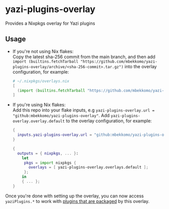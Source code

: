 # yazi-plugins-overlay
Provides a Nixpkgs overlay for Yazi plugins

## Usage

- If you're not using Nix flakes:<br>
  Copy the latest sha-256 commit from the main branch, and then add `import (builtins.fetchTarball "https://github.com/mbekkomo/yazi-plugins-overlay/archive/<sha-256-commit>.tar.gz")` into the overlay configuration, for example:<br>
  ```nix
  # ~/.nixpkgs/overlays.nix
  [
    (import (builtins.fetchTarball "https://github.com/mbekkomo/yazi-plugins-overlay/archive/04d4aae7c79f5f0fcd49e7c9bb635cffbbd16477.tar.gz"))
  ]
  ```
  
- If you're using Nix flakes:<br>
  Add this repo into your flake inputs, e.g `yazi-plugins-overlay.url = "github:mbekkomo/yazi-plugins-overlay"`. Add `yazi-plugins-overlay.overlay.default` to the overlay configuration, for example:<br>
  ```nix
  {
    inputs.yazi-plugins-overlay.url = "github:mbekkomo/yazi-plugins-overlay";
  }
  ```
  ```nix
  {
    outputs = { nixpkgs, ... }:
      let
       pkgs = import nixpkgs {
         overlays = [ yazi-plugins-overlay.overlays.default ];
       };
      in
      { ... };
  }
  ```

Once you're done with setting up the overlay, you can now access `yaziPlugins.*` to work with [plugins that are packaged](./PLUGINS.md) by this overlay.
